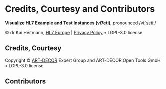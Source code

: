 # Credits, Courtesy and Contributors
**Visualize HL7 Example and Test Instances (vi7eti)**, pronounced /viːˈsɛtiː/

© dr Kai Heitmann, [HL7 Europe](https://hl7europe.org) | [Privacy Policy](https://hl7europe.eu/privacy-policy-for-hl7-europe/) • LGPL-3.0 license

## Credits, Courtesy

Copyright © [ART-DECOR](https://art-decor.org/) Expert Group and ART-DECOR Open Tools GmbH • LGPL-3.0 license

## Contributors
